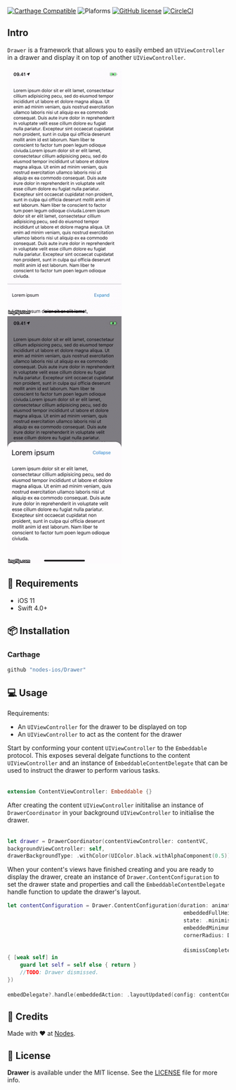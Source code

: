 [![Carthage Compatible](https://img.shields.io/badge/carthage-compatible-4BC51D.svg?style=flat)](https://github.com/Carthage/Carthage)
![Plaforms](https://img.shields.io/badge/platforms-iOS%20-lightgrey.svg)
[![GitHub license](https://img.shields.io/badge/license-MIT-blue.svg)](https://github.com/nodes-ios/Reachability-UI/blob/master/LICENSE)
[![CircleCI](https://circleci.com/gh/nodes-ios/Drawer.svg?style=shield)](https://circleci.com/gh/nodes-ios/Drawer)

## Intro

`Drawer` is a framework that allows you to easily embed an `UIViewController` in a drawer and display it on top of another `UIViewController`.

![](drawer_open.gif)
![](drawer_close.gif)

## 📝 Requirements

- iOS 11
- Swift 4.0+

## 📦 Installation

### Carthage 
~~~bash
github "nodes-ios/Drawer"
~~~

## 💻 Usage

Requirements: 

* An `UIViewController` for the drawer to be displayed on top
* An `UIViewController` to act as the content for the drawer

Start by conforming your content `UIViewController` to the `Embeddable` protocol. This exposes several delgate functions to the content `UIViewController` and an instance of `EmbeddableContentDelegate` that can be used to instruct the drawer to perform various tasks.

```swift

extension ContentViewController: Embeddable {}

```

After creating the content `UIViewController` inititalise an instance of `DrawerCoordinator` in your background  `UIViewController` to initialise the drawer.

```swift 

let drawer = DrawerCoordinator(contentViewController: contentVC,
backgroundViewController: self,
drawerBackgroundType: .withColor(UIColor.black.withAlphaComponent(0.5)))

```

When your content's views have finished creating and you are ready to display the drawer, create an instance of `Drawer.ContentConfiguration` to set the drawer state and properties and call the `EmbeddableContentDelegate` handle function to update the drawer's layout. 

```swift
let contentConfiguration = Drawer.ContentConfiguration(duration: animationDuration,
                                                        embeddedFullHeight: maxHeight,
                                                        state: .minimised,
                                                        embeddedMinimumHeight: minHeight,
                                                        cornerRadius: Drawer.ContentConfiguration.CornerRadius(fullSize: 20,
                                                                                                                minimised: 0),
                                                        dismissCompleteCallback:
{ [weak self] in
    guard let self = self else { return }
    //TODO: Drawer dismissed.
})

embedDelegate?.handle(embeddedAction: .layoutUpdated(config: contentConfiguration))
```

## 👥 Credits
Made with ❤️ at [Nodes](http://nodesagency.com).

## 📄 License
**Drawer** is available under the MIT license. See the [LICENSE](https://github.com/nodes-ios/DrawerI/blob/master/LICENSE) file for more info.

